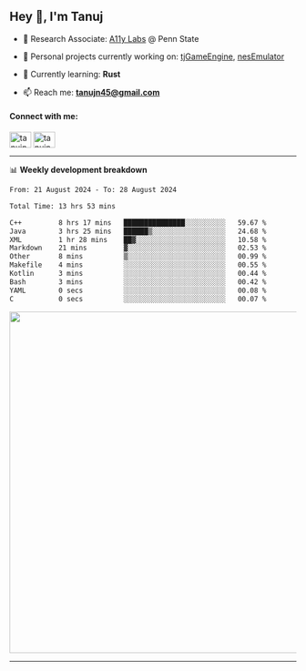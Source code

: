 <h2>Hey 👋, I'm Tanuj</h2>

- 🔬 Research Associate: [A11y Labs](https://a11y.ist.psu.edu/) @ Penn State 

- 🔭 Personal projects currently working on: [tjGameEngine](https://github.com/tanujn45/tjGameEngine), [nesEmulator](https://github.com/tanujn45/nesEmulator)

- 🌱 Currently learning: **Rust**

- 📫 Reach me: **tanujn45@gmail.com**

<h4 align="left">Connect with me:</h4>
<p align="left">
<a href="https://twitter.com/tanujn45" target="blank"><img align="center" src="https://raw.githubusercontent.com/rahuldkjain/github-profile-readme-generator/master/src/images/icons/Social/twitter.svg" alt="tanujn45" height="28" width="38" /></a>
<a href="https://linkedin.com/in/tanujn45" target="blank"><img align="center" src="https://raw.githubusercontent.com/rahuldkjain/github-profile-readme-generator/master/src/images/icons/Social/linked-in-alt.svg" alt="tanujn45" height="28" width="38" /></a>
</p>

-------

📊 **Weekly development breakdown**
<!--START_SECTION:waka-->

```txt
From: 21 August 2024 - To: 28 August 2024

Total Time: 13 hrs 53 mins

C++         8 hrs 17 mins   ███████████████░░░░░░░░░░   59.67 %
Java        3 hrs 25 mins   ██████▒░░░░░░░░░░░░░░░░░░   24.68 %
XML         1 hr 28 mins    ██▓░░░░░░░░░░░░░░░░░░░░░░   10.58 %
Markdown    21 mins         ▓░░░░░░░░░░░░░░░░░░░░░░░░   02.53 %
Other       8 mins          ▒░░░░░░░░░░░░░░░░░░░░░░░░   00.99 %
Makefile    4 mins          ░░░░░░░░░░░░░░░░░░░░░░░░░   00.55 %
Kotlin      3 mins          ░░░░░░░░░░░░░░░░░░░░░░░░░   00.44 %
Bash        3 mins          ░░░░░░░░░░░░░░░░░░░░░░░░░   00.42 %
YAML        0 secs          ░░░░░░░░░░░░░░░░░░░░░░░░░   00.08 %
C           0 secs          ░░░░░░░░░░░░░░░░░░░░░░░░░   00.07 %
```

<!--END_SECTION:waka-->

<img src="https://wakatime.com/share/@018e9abd-1aa4-4aa6-9db7-5ca3b999e810/4650b67a-98aa-46b4-b598-3d8a2451f0df.svg" width="600"/>

-------

